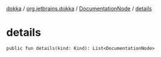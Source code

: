 [dokka](../../index.md) / [org.jetbrains.dokka](../index.md) / [DocumentationNode](index.md) / [details](details.md)

# details

```
public fun details(kind: Kind): List<DocumentationNode>
```
